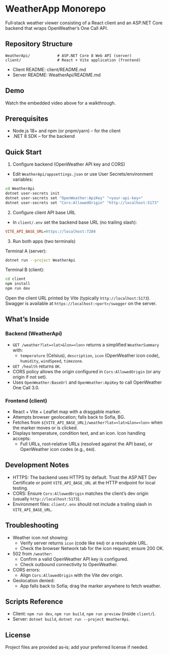
# WeatherApp Monorepo

Full‑stack weather viewer consisting of a React client and an ASP.NET Core backend that wraps OpenWeather’s One Call API.

## Repository Structure

```
WeatherApi/            # ASP.NET Core 8 Web API (server)
client/                # React + Vite application (frontend)
```

- Client README: client/README.md
- Server README: WeatherApi/README.md

## Demo

Watch the embedded video above for a walkthrough.

## Prerequisites

- Node.js 18+ and npm (or pnpm/yarn) – for the client
- .NET 8 SDK – for the backend

## Quick Start

1) Configure backend (OpenWeather API key and CORS)

- Edit `WeatherApi/appsettings.json` or use User Secrets/environment variables:

```bash
cd WeatherApi
dotnet user-secrets init
dotnet user-secrets set "OpenWeather:ApiKey" "<your-api-key>"
dotnet user-secrets set "Cors:AllowedOrigin" "http://localhost:5173"
```

2) Configure client API base URL

- In `client/.env` set the backend base URL (no trailing slash):

```ini
VITE_API_BASE_URL=https://localhost:7284
```

3) Run both apps (two terminals)

Terminal A (server):

```bash
dotnet run --project WeatherApi
```

Terminal B (client):

```bash
cd client
npm install
npm run dev
```

Open the client URL printed by Vite (typically `http://localhost:5173`). Swagger is available at `https://localhost:<port>/swagger` on the server.

## What’s Inside

### Backend (WeatherApi)

- `GET /weather?lat=<lat>&lon=<lon>` returns a simplified `WeatherSummary` with:
  - `temperature` (Celsius), `description`, `icon` (OpenWeather icon code), `humidity`, `windSpeed`, `timezone`.
- `GET /health` returns `OK`.
- CORS policy allows the origin configured in `Cors:AllowedOrigin` (or any origin if not set).
- Uses `OpenWeather:BaseUrl` and `OpenWeather:ApiKey` to call OpenWeather One Call 3.0.

### Frontend (client)

- React + Vite + Leaflet map with a draggable marker.
- Attempts browser geolocation; falls back to Sofia, BG.
- Fetches from `${VITE_API_BASE_URL}/weather?lat=<lat>&lon=<lon>` when the marker moves or is clicked.
- Displays temperature, condition text, and an icon. Icon handling accepts:
  - Full URLs, root‑relative URLs (resolved against the API base), or OpenWeather icon codes (e.g., `04d`).

## Development Notes

- HTTPS: The backend uses HTTPS by default. Trust the ASP.NET Dev Certificate or point `VITE_API_BASE_URL` at the HTTP endpoint for local testing.
- CORS: Ensure `Cors:AllowedOrigin` matches the client’s dev origin (usually `http://localhost:5173`).
- Environment files: `client/.env` should not include a trailing slash in `VITE_API_BASE_URL`.

## Troubleshooting

- Weather icon not showing:
  - Verify server returns `icon` (code like `04d`) or a resolvable URL.
  - Check the browser Network tab for the icon request; ensure 200 OK.
- 502 from `/weather`:
  - Confirm a valid OpenWeather API key is configured.
  - Check outbound connectivity to OpenWeather.
- CORS errors:
  - Align `Cors:AllowedOrigin` with the Vite dev origin.
- Geolocation denied:
  - App falls back to Sofia; drag the marker anywhere to fetch weather.

## Scripts Reference

- Client: `npm run dev`, `npm run build`, `npm run preview` (inside `client/`).
- Server: `dotnet build`, `dotnet run --project WeatherApi`.

## License

Project files are provided as‑is; add your preferred license if needed.

